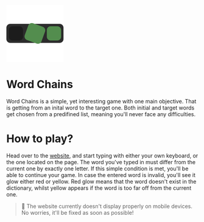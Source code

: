 ![Title Image](./public/icon.svg)

# Word Chains

Word Chains is a simple, yet interesting game with one main objective. That is getting from an inital word to the target one.
Both initial and target words get chosen from a predifined list, meaning you'll never face any difficulties.

# How to play?

Head over to the [website](https://manchick0.github.io/WordChains/), and start typing with either your own keyboard, or the one located on the page. The word you've typed in must differ from the current one by exactly one letter. If this simple condition is met, you'll be able to continue your game. In case the entered word is invalid, you'll see it glow either red or yellow.
Red glow means that the word doesn't exist in the dictionary, whilst yellow appears if the word is too far off from the current one.

> 📱 The website currently doesn't display properly on mobile devices. No worries, it'll be fixed as soon as possible!
